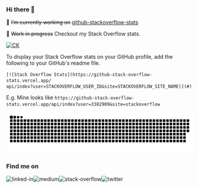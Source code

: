 ### Hi there 👋

<!--
**Chandankkrr/Chandankkrr** is a ✨ _special_ ✨ repository because its `README.md` (this file) appears on your GitHub profile.

Here are some ideas to get you started:

- 🔭 I’m currently working on ...
- 🌱 I’m currently learning ...
- 👯 I’m looking to collaborate on ...
- 🤔 I’m looking for help with ...
- 💬 Ask me about ...
- 📫 How to reach me: ...
- 😄 Pronouns: ...
- ⚡ Fun fact: ...
-->

🔭 ~~I’m currently working on~~ [github-stackoverflow-stats](https://github.com/Chandankkrr/github-stackoverflow-stats)

🚧 ~~Work in progress~~ Checkout my Stack Overflow stats.

[![CK](https://github-stack-overflow-stats.vercel.app/api/index?user=3382909&site=stackoverflow)](https://stackoverflow.com/users/3382909/chandan-rauniyar?tab=profile)

To display your Stack Overflow stats on your GitHub profile, add the following to your GitHub's readme file.

```
[![Stack Overflow Stats](https://github-stack-overflow-stats.vercel.app/
api/index?user=STACKOVERFLOW_USER_ID&site=STACKOVERFLOW_SITE_NAME)](#)
```

E.g. Mine looks like `https://github-stack-overflow-stats.vercel.app/api/index?user=3382909&site=stackoverflow`

![snake gif](https://github.com/chandankkrr/chandankkrr/blob/output/github-contribution-grid-snake.svg)

### Find me on

[<img align="left" alt="linked-in" src="https://img.shields.io/badge/linkedin-%230077B5.svg?&style=for-the-badge&logo=linkedin&logoColor=white" />](https://www.linkedin.com/in/chandanrauniyar/)
[<img align="left" alt="medium" src="https://img.shields.io/badge/medium-%2312100E.svg?&style=for-the-badge&logo=medium&logoColor=white" />](https://chandankkrr.medium.com/)
[<img align="left" alt="stack-overflow" src="https://img.shields.io/badge/stack%20overflow-FE7A16?logo=stack-overflow&logoColor=white&style=for-the-badge" />](https://stackoverflow.com/users/3382909/chandan-rauniyar)
[<img align="left" alt="twitter" src="https://img.shields.io/badge/twitter-%231DA1F2.svg?&style=for-the-badge&logo=twitter&logoColor=white" />](https://twitter.com/rauniyrchandan)
